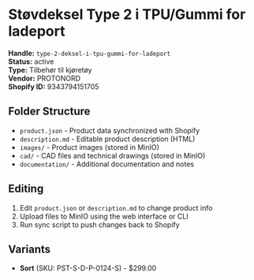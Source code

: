 # Støvdeksel Type 2 i TPU/Gummi for ladeport

**Handle:** `type-2-deksel-i-tpu-gummi-for-ladeport`  
**Status:** active  
**Type:** Tilbehør til kjøretøy  
**Vendor:** PROTONORD  
**Shopify ID:** 9343794151705  

## Folder Structure

- `product.json` - Product data synchronized with Shopify
- `description.md` - Editable product description (HTML)
- `images/` - Product images (stored in MinIO)
- `cad/` - CAD files and technical drawings (stored in MinIO)
- `documentation/` - Additional documentation and notes

## Editing

1. Edit `product.json` or `description.md` to change product info
2. Upload files to MinIO using the web interface or CLI
3. Run sync script to push changes back to Shopify

## Variants

- **Sort** (SKU: PST-S-D-P-0124-S) - $299.00
